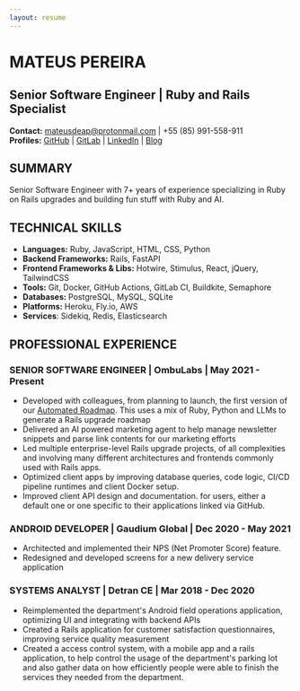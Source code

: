 ```yaml
---
layout: resume
---
```

# MATEUS PEREIRA
## Senior Software Engineer | Ruby and Rails Specialist
**Contact:** mateusdeap@protonmail.com | +55 (85) 991-558-911<br/>
**Profiles:**
<a href="https://github.com/mateusdeap" target="_blank">GitHub</a>
 |
<a href="https://gitlab.com/mateuspereira" target="_blank">GitLab</a>
 |
<a href="https://www.linkedin.com/in/mateusdeap/" target="_blank">LinkedIn</a>
 |
<a href="https://www.pearprogramming.blog" target="_blank">Blog</a>

## SUMMARY
Senior Software Engineer with 7+ years of experience specializing in Ruby on Rails upgrades
and building fun stuff with Ruby and AI.

## TECHNICAL SKILLS
- **Languages:** Ruby, JavaScript, HTML, CSS, Python
- **Backend Frameworks:** Rails, FastAPI
- **Frontend Frameworks & Libs:** Hotwire, Stimulus, React, jQuery, TailwindCSS
- **Tools:** Git, Docker, GitHub Actions, GitLab CI, Buildkite, Semaphore
- **Databases:** PostgreSQL, MySQL, SQLite
- **Platforms:** Heroku, Fly.io, AWS
- **Services**: Sidekiq, Redis, Elasticsearch

## PROFESSIONAL EXPERIENCE

### SENIOR SOFTWARE ENGINEER | OmbuLabs | May 2021 - Present
- Developed with colleagues, from planning to launch, the first version of our [Automated Roadmap](https://www.fastruby.io/automated-roadmap). This uses a mix of Ruby, Python and LLMs to generate a Rails upgrade roadmap
- Delivered an AI powered marketing agent to help manage newsletter snippets and parse link contents for our marketing efforts
- Led multiple enterprise-level Rails upgrade projects, of all complexities and involving many different architectures
and frontends commonly used with Rails apps.
- Optimized client apps by improving database queries, code logic, CI/CD pipeline runtimes and client Docker setup.
- Improved client API design and documentation.
for users, either a default one or one specific to their applications linked via GitHub.

### ANDROID DEVELOPER | Gaudium Global | Dec 2020 - May 2021
- Architected and implemented their NPS (Net Promoter Score) feature.
- Redesigned and developed screens for a new delivery service application

### SYSTEMS ANALYST | Detran CE | Mar 2018 - Dec 2020
- Reimplemented the department's Android field operations application, optimizing UI and integrating with backend APIs
- Created a Rails application for customer satisfaction questionnaires, improving service quality measurement
- Created a access control system, with a mobile app and a rails application, to help control the usage of the department's
parking lot and also gather data on how efficiently people were able to finish the services they needed from the department.
